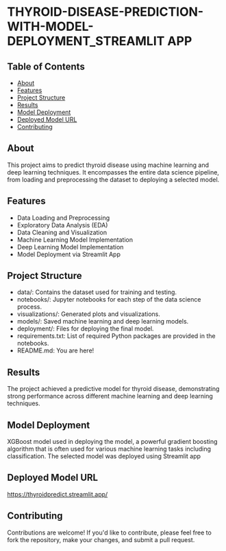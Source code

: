 # THYROID-DISEASE-PREDICTION-WITH-MODEL-DEPLOYMENT_STREAMLIT APP

## Table of Contents

- [About](#about)
- [Features](#features)
- [Project Structure](#project-structure)
- [Results](#results)
- [Model Deployment](#model-deployment)
- [Deployed Model URL](#deployed-model-URL)
- [Contributing](#contributing)


## About

This project aims to predict thyroid disease using machine learning and deep learning techniques. It encompasses the entire data science pipeline, from loading and preprocessing the dataset to deploying a selected model.

## Features

- Data Loading and Preprocessing
- Exploratory Data Analysis (EDA)
- Data Cleaning and Visualization
- Machine Learning Model Implementation
- Deep Learning Model Implementation
- Model Deployment via Streamlit App

## Project Structure
- data/: Contains the dataset used for training and testing.
- notebooks/: Jupyter notebooks for each step of the data science process.
- visualizations/: Generated plots and visualizations.
- models/: Saved machine learning and deep learning models.
- deployment/: Files for deploying the final model.
- requirements.txt: List of required Python packages are provided in the notebooks.
- README.md: You are here!

## Results
The project achieved a predictive model for thyroid disease, demonstrating strong performance across different machine learning and deep learning techniques.

## Model Deployment
XGBoost model used in deploying the model, a powerful gradient boosting algorithm that is often used for various machine learning tasks including classification. The selected model was deployed using Streamlit app

## Deployed Model URL
https://thyroidpredict.streamlit.app/

## Contributing
Contributions are welcome! If you'd like to contribute, please feel free to fork the repository, make your changes, and submit a pull request.


